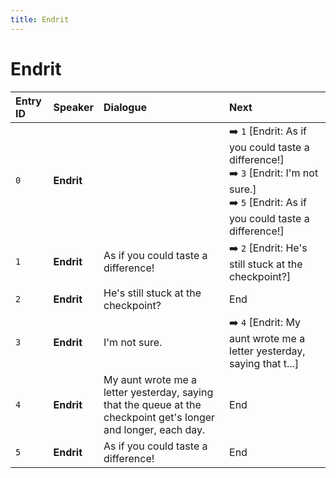 ```yaml
---
title: Endrit
---
```


# Endrit


| Entry ID | Speaker | Dialogue | Next |
| :------- | :------ | :------- | :------------ |
| `0` | **Endrit** |  | ➡️ `1` \[Endrit: As if you could taste a difference\!\]<br>➡️ `3` \[Endrit: I'm not sure\.\]<br>➡️ `5` \[Endrit: As if you could taste a difference\!\] |
| `1` | **Endrit** | As if you could taste a difference\! | ➡️ `2` \[Endrit: He's still stuck at the checkpoint?\] |
| `2` | **Endrit** | He's still stuck at the checkpoint? | End |
| `3` | **Endrit** | I'm not sure\. | ➡️ `4` \[Endrit: My aunt wrote me a letter yesterday, saying that t\.\.\.\] |
| `4` | **Endrit** | My aunt wrote me a letter yesterday, saying that the queue at the checkpoint get's longer and longer, each day\. | End |
| `5` | **Endrit** | As if you could taste a difference\! | End |
